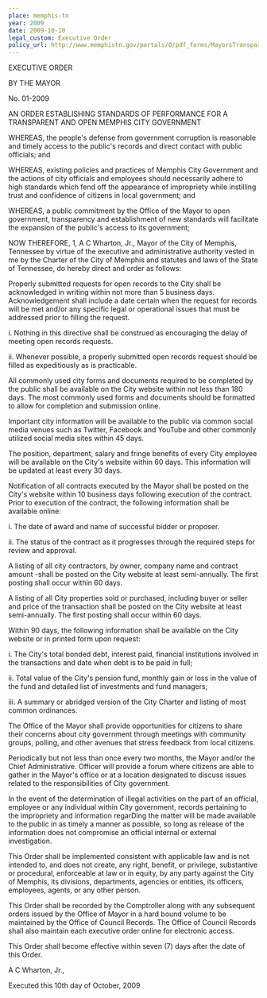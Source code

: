 ```yaml
---
place: memphis-tn
year: 2009
date: 2009-10-10
legal_custom: Executive Order
policy_url: http://www.memphistn.gov/portals/0/pdf_forms/MayorsTransparencyExecutiveOrder.pdf
---
```


<p/> <p>EXECUTIVE ORDER</p> <p>BY THE MAYOR</p> <p>No. 01-2009</p> <p>AN ORDER ESTABLISHING STANDARDS OF PERFORMANCE FOR A TRANSPARENT AND OPEN MEMPHIS CITY GOVERNMENT</p> <p>WHEREAS, the people's defense from government corruption is reasonable and timely access to the public's records and direct contact with public officials; and</p> <p>WHEREAS, existing policies and practices of Memphis City Government and the actions of city officials and employees should necessarily adhere to high standards which fend off the appearance of impropriety while instilling trust and confidence of citizens in local government; and</p> <p>WHEREAS, a public commitment by the Office of the Mayor to open government, transparency and establishment of new standards will facilitate the expansion of the public's access to its government;</p> <p>NOW THEREFORE, 1, A C Wharton, Jr., Mayor of the City of Memphis, Tennessee by virtue of the executive and administrative authority vested in me by the Charter of the City of Memphis and statutes and laws of the State of Tennessee, do hereby direct and order as follows:</p> <p>Properly submitted requests for open records to the City shall be acknowledged in writing within not more than 5 business days. Acknowledgement shall include a date certain when the request for records will be met and/or any specific legal or operational issues that must be addressed prior to filling the request.</p> <p>i. Nothing in this directive shall be construed as encouraging the delay of meeting open records requests.</p> <p>ii. Whenever possible, a properly submitted open records request should be filled as expeditiously as is practicable.</p> <p/> <p>All commonly used city forms and documents required to be completed by the public shall be available on the City website within not less than 180 days. The most commonly used forms and documents should be formatted to allow for completion and submission online.</p> <p/> <p>Important city information will be available to the public via common social media venues such as Twitter, Facebook and YouTube and other commonly utilized social media sites within 45 days.</p> <p/> <p>The position, department, salary and fringe benefits of every City employee will be available on the City's website within 60 days. This information will be updated at least every 30 days.</p> <p/> <p>Notification of all contracts executed by the Mayor shall be posted on the City's website within 10 business days following execution of the contract. Prior to execution of the contract, the following information shall be available online:</p> <p>i. The date of award and name of successful bidder or proposer.</p> <p>ii. The status of the contract as it progresses through the required steps for review and approval.</p> <p/> <p>A listing of all city contractors, by owner, company name and contract amount -shall be posted on the City website at least semi-annually. The first posting shall occur within 60 days.</p> <p/> <p>A listing of all City properties sold or purchased, including buyer or seller and price of the transaction shall be posted on the City website at least semi-annually. The first posting shall occur within 60 days.</p> <p/> <p>Within 90 days, the following information shall be available on the City website or in printed form upon request:</p> <p>i. The City's total bonded debt, interest paid, financial institutions involved in the transactions and date when debt is to be paid in full;</p> <p>ii. Total value of the City's pension fund, monthly gain or loss in the value of the fund and detailed list of investments and fund managers;</p> <p>iii. A summary or abridged version of the City Charter and listing of most common ordinances.</p> <p/> <p>The Office of the Mayor shall provide opportunities for citizens to share their concerns about city government through meetings with community groups, polling, and other avenues that stress feedback from local citizens.</p> <p/> <p>Periodically but not less than once every two months, the Mayor and/or the Chief Administrative. Officer will provide a forum where citizens are able to gather in the Mayor's office or at a location designated to discuss issues related to the responsibilities of City government.</p> <p/> <p>In the event of the determination of illegal activities on the part of an official, employee or any individual within City government, records pertaining to the impropriety and information regarDing the matter will be made available to the public in as timely a manner as possible, so long as release of the information does not compromise an official internal or external investigation.</p> <p/> <p>This Order shall be implemented consistent with applicable law and is not intended to, and does not create, any right, benefit, or privilege, substantive or procedural, enforceable at law or in equity, by any party against the City of Memphis, its divisions, departments, agencies or entities, its officers, employees, agents, or any other person.</p> <p/> <p>This Order shall be recorded by the Comptroller along with any subsequent orders issued by the Office of Mayor in a hard bound volume to be maintained by the Office of Council Records. The Office of Council Records shall also maintain each executive order online for electronic access.</p> <p/> <p>This Order shall become effective within seven (7) days after the date of this Order.</p> <p/> <p>A C Wharton, Jr.,</p> <p>Executed this 10th day of October, 2009</p> <p/> <p/>

